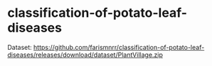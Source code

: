 # classification-of-potato-leaf-diseases

Dataset: https://github.com/farismnrr/classification-of-potato-leaf-diseases/releases/download/dataset/PlantVillage.zip
